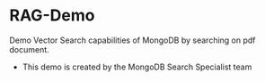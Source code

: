# RAG-Demo

Demo Vector Search capabilities of MongoDB by searching on pdf document.

* This demo is created by the MongoDB Search Specialist team
